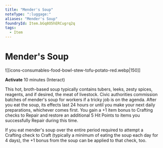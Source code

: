 ```yaml
---
title: "Mender's Soup"
noteType: ":luggage:"
aliases: "Mender's Soup"
foundryId: Item.bGq8O5hERCugrq2q
tags:
  - Item
---
```


# Mender's Soup
![[icons-consumables-food-bowl-stew-tofu-potato-red.webp|150]]

**Activate** 10 minutes (Interact)

This hot, broth-based soup typically contains tubers, leeks, zesty spices, reagents, and if desired, the meat of livestock. Civic authorities commission batches of mender's soup for workers if a tricky job is on the agenda. After you eat the soup, its effects last 24 hours or until you make your next daily preparations, whichever comes first. You gain a +1 item bonus to Crafting checks to Repair and restore an additional 5 Hit Points to items you successfully Repair during this time.

If you eat mender's soup over the entire period required to attempt a Crafting check to Craft (typically a minimum of eating the soup each day for 4 days), the +1 bonus from the soup can be applied to that check, too.
